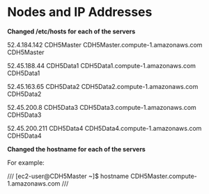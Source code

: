 # Nodes and IP Addresses


**Changed /etc/hosts for each of the servers**

52.4.184.142	CDH5Master	CDH5Master.compute-1.amazonaws.com	CDH5Master

52.45.188.44	CDH5Data1	CDH5Data1.compute-1.amazonaws.com	CDH5Data1

52.45.163.65	CDH5Data2	CDH5Data2.compute-1.amazonaws.com	CDH5Data2

52.45.200.8	CDH5Data3	CDH5Data3.compute-1.amazonaws.com	CDH5Data3

52.45.200.211	CDH5Data4	CDH5Data4.compute-1.amazonaws.com	CDH5Data4

**Changed the hostname for each of the servers**

For example:

///
[ec2-user@CDH5Master ~]$ hostname
CDH5Master.compute-1.amazonaws.com
///